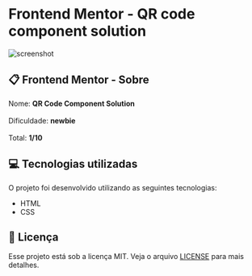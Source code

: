 # Frontend Mentor - QR code component solution

![screenshot](https://user-images.githubusercontent.com/103017821/162886752-01fc09ac-763d-4364-ba19-074df734da1a.jpg)


## :clipboard: Frontend Mentor - Sobre
Nome: <strong>QR Code Component Solution<br><br></strong>
Dificuldade: <strong>newbie<br><br></strong>
Total: <strong>1/10</strong>

## :computer: Tecnologias utilizadas

O projeto foi desenvolvido utilizando as seguintes tecnologias:

- HTML
- CSS

## :closed_book: Licença

Esse projeto está sob a licença MIT. Veja o arquivo [LICENSE](https://github.com/IvoLR/QR-Code-Component-Solution/blob/6ae1e44c988d90f317f77d3f560f861e4ae66f90/LICENSE) para mais detalhes.
